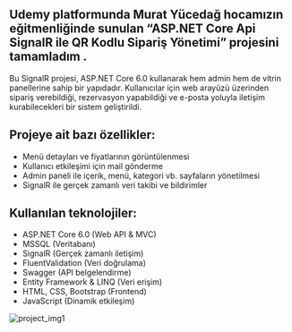 ﻿## Udemy platformunda Murat Yücedağ hocamızın eğitmenliğinde sunulan “ASP.NET Core Api SignalR ile QR Kodlu Sipariş Yönetimi” projesini tamamladım .
Bu SignalR projesi, ASP.NET Core 6.0 kullanarak hem admin hem de vitrin panellerine sahip bir yapıdadır. Kullanıcılar için web arayüzü üzerinden sipariş verebildiği, rezervasyon yapabildiği ve e-posta yoluyla iletişim kurabilecekleri bir sistem geliştirildi. 

## Projeye ait bazı özellikler:

- Menü detayları ve fiyatlarının görüntülenmesi 
- Kullanıcı etkileşimi için mail gönderme 
- Admin paneli ile içerik, menü, kategori vb. sayfaların yönetilmesi
- SignalR ile gerçek zamanlı veri takibi ve bildirimler 

## Kullanılan teknolojiler:

- ASP.NET Core 6.0 (Web API & MVC) 
- MSSQL (Veritabanı) 
- SignalR (Gerçek zamanlı iletişim) 
- FluentValidation (Veri doğrulama) 
- Swagger (API belgelendirme) 
- Entity Framework & LINQ (Veri erişim) 
- HTML, CSS, Bootstrap (Frontend) 
- JavaScript (Dinamik etkileşim)


![project_img1](Assets/signalr-1.jpg)
